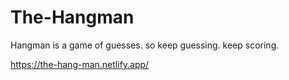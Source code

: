 # The-Hangman
Hangman is a game of guesses. so keep guessing. keep scoring.

https://the-hang-man.netlify.app/
